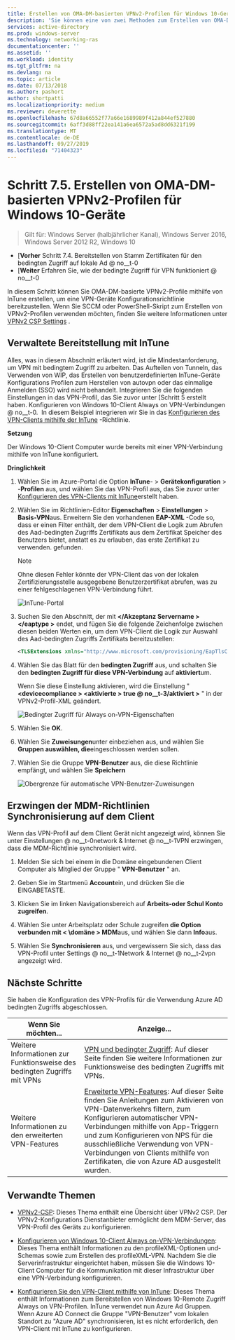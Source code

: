 ```yaml
---
title: Erstellen von OMA-DM-basierten VPNv2-Profilen für Windows 10-Geräte
description: 'Sie können eine von zwei Methoden zum Erstellen von OMA-DM-basierten VPNv2-Profilen verwenden. '
services: active-directory
ms.prod: windows-server
ms.technology: networking-ras
documentationcenter: ''
ms.assetid: ''
ms.workload: identity
ms.tgt_pltfrm: na
ms.devlang: na
ms.topic: article
ms.date: 07/13/2018
ms.author: pashort
author: shortpatti
ms.localizationpriority: medium
ms.reviewer: deverette
ms.openlocfilehash: 67d8a66552f77a66e1689989f412a844ef527880
ms.sourcegitcommit: 6aff3d88ff22ea141a6ea6572a5ad8dd6321f199
ms.translationtype: MT
ms.contentlocale: de-DE
ms.lasthandoff: 09/27/2019
ms.locfileid: "71404323"
---
```

# <a name="step-75-create-oma-dm-based-vpnv2-profiles-to-windows-10-devices"></a>Schritt 7.5. Erstellen von OMA-DM-basierten VPNv2-Profilen für Windows 10-Geräte

>Gilt für: Windows Server (halbjährlicher Kanal), Windows Server 2016, Windows Server 2012 R2, Windows 10

- [**Vorher** Schritt 7.4. Bereitstellen von Stamm Zertifikaten für den bedingten Zugriff auf lokale Ad @ no__t-0
- [**Weiter** Erfahren Sie, wie der bedingte Zugriff für VPN funktioniert @ no__t-0

In diesem Schritt können Sie OMA-DM-basierte VPNv2-Profile mithilfe von InTune erstellen, um eine VPN-Geräte Konfigurationsrichtlinie bereitzustellen. Wenn Sie SCCM oder PowerShell-Skript zum Erstellen von VPNv2-Profilen verwenden möchten, finden Sie weitere Informationen unter [VPNv2 CSP Settings](https://docs.microsoft.com/windows/client-management/mdm/vpnv2-csp) . 

## <a name="managed-deployment-using-intune"></a>Verwaltete Bereitstellung mit InTune

Alles, was in diesem Abschnitt erläutert wird, ist die Mindestanforderung, um VPN mit bedingtem Zugriff zu arbeiten. Das Aufteilen von Tunneln, das Verwenden von WIP, das Erstellen von benutzerdefinierten InTune-Geräte Konfigurations Profilen zum Herstellen von autovpn oder das einmalige Anmelden (SSO) wird nicht behandelt. Integrieren Sie die folgenden Einstellungen in das VPN-Profil, das Sie zuvor unter [Schritt 5 erstellt haben. Konfigurieren von Windows 10-Client Always on VPN-Verbindungen @ no__t-0.  In diesem Beispiel integrieren wir Sie in das [Konfigurieren des VPN-Clients mithilfe der InTune](always-on-vpn/deploy/vpn-deploy-client-vpn-connections.md#configure-the-vpn-client-by-using-intune) -Richtlinie. 

**Setzung**

Der Windows 10-Client Computer wurde bereits mit einer VPN-Verbindung mithilfe von InTune konfiguriert.   


**Dringlichkeit**

1. Wählen Sie im Azure-Portal die Option **InTune**- > **Gerätekonfiguration** > -**Profilen** aus, und wählen Sie das VPN-Profil aus, das Sie zuvor unter [Konfigurieren des VPN-Clients mit InTune](always-on-vpn/deploy/vpn-deploy-client-vpn-connections.md#configure-the-vpn-client-by-using-intune)erstellt haben.
    
2. Wählen Sie im Richtlinien-Editor **Eigenschaften** > **Einstellungen** > **Basis-VPN**aus. Erweitern Sie den vorhandenen **EAP-XML** -Code so, dass er einen Filter enthält, der dem VPN-Client die Logik zum Abrufen des Aad-bedingten Zugriffs Zertifikats aus dem Zertifikat Speicher des Benutzers bietet, anstatt es zu erlauben, das erste Zertifikat zu verwenden. gefunden.

    >[!NOTE]
    >Ohne diesen Fehler könnte der VPN-Client das von der lokalen Zertifizierungsstelle ausgegebene Benutzerzertifikat abrufen, was zu einer fehlgeschlagenen VPN-Verbindung führt.

    ![InTune-Portal](../../media/Always-On-Vpn/intune-eap-xml.png)

3. Suchen Sie den Abschnitt, der mit **\</Akzeptanz Servername > \</eaptype >** endet, und fügen Sie die folgende Zeichenfolge zwischen diesen beiden Werten ein, um dem VPN-Client die Logik zur Auswahl des Aad-bedingten Zugriffs Zertifikats bereitzustellen:

    ```XML
    <TLSExtensions xmlns="http://www.microsoft.com/provisioning/EapTlsConnectionPropertiesV2"><FilteringInfo xmlns="http://www.microsoft.com/provisioning/EapTlsConnectionPropertiesV3"><EKUMapping><EKUMap><EKUName>AAD Conditional Access</EKUName><EKUOID>1.3.6.1.4.1.311.87</EKUOID></EKUMap></EKUMapping><ClientAuthEKUList Enabled="true"><EKUMapInList><EKUName>AAD Conditional Access</EKUName></EKUMapInList></ClientAuthEKUList></FilteringInfo></TLSExtensions>
    ```

4. Wählen Sie das Blatt für den **bedingten Zugriff** aus, und schalten Sie den **bedingten Zugriff für diese VPN-Verbindung** auf **aktiviert**um.
   
   Wenn Sie diese Einstellung aktivieren, wird die Einstellung " **\<devicecompliance > \<aktivierte > true @ no__t-3/aktiviert >** " in der VPNv2-Profil-XML geändert.

    ![Bedingter Zugriff für Always on-VPN-Eigenschaften](../../media/Always-On-Vpn/vpn-conditional-access-azure-ad.png)

5. Wählen Sie **OK**.

6. Wählen Sie **Zuweisungen**unter einbeziehen aus, und wählen Sie **Gruppen auswählen, die**eingeschlossen werden sollen.

7. Wählen Sie die Gruppe **VPN-Benutzer** aus, die diese Richtlinie empfängt, und wählen Sie **Speichern**

    ![Obergrenze für automatische VPN-Benutzer-Zuweisungen](../../media/Always-On-Vpn/cap-for-auto-vpn-users-assignments.png)

## <a name="force-mdm-policy-sync-on-the-client"></a>Erzwingen der MDM-Richtlinien Synchronisierung auf dem Client

Wenn das VPN-Profil auf dem Client Gerät nicht angezeigt wird, können Sie unter Einstellungen @ no__t-0network & Internet @ no__t-1VPN erzwingen, dass die MDM-Richtlinie synchronisiert wird.

1. Melden Sie sich bei einem in die Domäne eingebundenen Client Computer als Mitglied der Gruppe " **VPN-Benutzer** " an.

2. Geben Sie im Startmenü **Account**ein, und drücken Sie die EINGABETASTE.

3. Klicken Sie im linken Navigationsbereich auf **Arbeits-oder Schul Konto zugreifen**.

4. Wählen Sie unter Arbeitsplatz oder Schule zugreifen **die Option verbunden mit < \domäne > MDM**aus, und wählen Sie dann **Info**aus.

5. Wählen Sie **Synchronisieren** aus, und vergewissern Sie sich, dass das VPN-Profil unter Settings @ no__t-1Network & Internet @ no__t-2vpn angezeigt wird.


## <a name="next-steps"></a>Nächste Schritte

Sie haben die Konfiguration des VPN-Profils für die Verwendung Azure AD bedingten Zugriffs abgeschlossen. 

|Wenn Sie möchten...  |Anzeige...  |
|---------|---------|
|Weitere Informationen zur Funktionsweise des bedingten Zugriffs mit VPNs  |[VPN und bedingter Zugriff](https://docs.microsoft.com/windows/access-protection/vpn/vpn-conditional-access): Auf dieser Seite finden Sie weitere Informationen zur Funktionsweise des bedingten Zugriffs mit VPNs.      |
|Weitere Informationen zu den erweiterten VPN-Features  |[Erweiterte VPN-Features](always-on-vpn/deploy/always-on-vpn-adv-options.md#advanced-vpn-features): Auf dieser Seite finden Sie Anleitungen zum Aktivieren von VPN-Datenverkehrs filtern, zum Konfigurieren automatischer VPN-Verbindungen mithilfe von App-Triggern und zum Konfigurieren von NPS für die ausschließliche Verwendung von VPN-Verbindungen von Clients mithilfe von Zertifikaten, die von Azure AD ausgestellt wurden.        |


## <a name="related-topics"></a>Verwandte Themen

- [VPNv2-CSP](https://msdn.microsoft.com/windows/hardware/commercialize/customize/mdm/vpnv2-csp):  Dieses Thema enthält eine Übersicht über VPNv2 CSP. Der VPNv2-Konfigurations Dienstanbieter ermöglicht dem MDM-Server, das VPN-Profil des Geräts zu konfigurieren.

- [Konfigurieren von Windows 10-Client Always on-VPN-Verbindungen](https://docs.microsoft.com/windows-server/remote/remote-access/vpn/always-on-vpn/deploy/vpn-deploy-client-vpn-connections): Dieses Thema enthält Informationen zu den profileXML-Optionen und-Schemas sowie zum Erstellen des profileXML-VPN. Nachdem Sie die Serverinfrastruktur eingerichtet haben, müssen Sie die Windows 10-Client Computer für die Kommunikation mit dieser Infrastruktur über eine VPN-Verbindung konfigurieren. 

- [Konfigurieren Sie den VPN-Client mithilfe von InTune](https://docs.microsoft.com/windows-server/remote/remote-access/vpn/always-on-vpn/deploy/vpn-deploy-client-vpn-connections#configure-the-vpn-client-by-using-intune): Dieses Thema enthält Informationen zum Bereitstellen von Windows 10-Remote Zugriff Always on VPN-Profilen. InTune verwendet nun Azure Ad Gruppen. Wenn Azure AD Connect die Gruppe "VPN-Benutzer" vom lokalen Standort zu "Azure AD" synchronisieren, ist es nicht erforderlich, den VPN-Client mit InTune zu konfigurieren.
